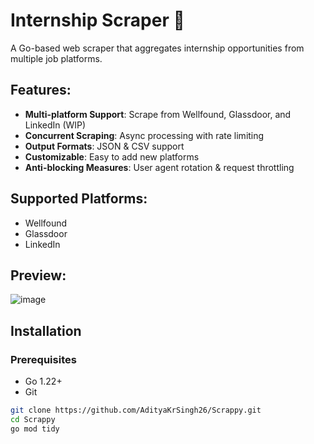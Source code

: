 # Internship Scraper 🚀

A Go-based web scraper that aggregates internship opportunities from multiple job platforms.

## Features:

- **Multi-platform Support**: Scrape from Wellfound, Glassdoor, and LinkedIn (WIP)
- **Concurrent Scraping**: Async processing with rate limiting
- **Output Formats**: JSON & CSV support
- **Customizable**: Easy to add new platforms
- **Anti-blocking Measures**: User agent rotation & request throttling

## Supported Platforms:
- Wellfound
- Glassdoor
- LinkedIn

## Preview:
![image](https://github.com/user-attachments/assets/ea4fc633-1370-4f6b-9872-13459affafc4)


## Installation

### Prerequisites
- Go 1.22+
- Git

```bash
git clone https://github.com/AdityaKrSingh26/Scrappy.git
cd Scrappy
go mod tidy
